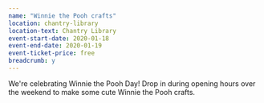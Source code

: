 ```yaml
---
name: "Winnie the Pooh crafts"
location: chantry-library
location-text: Chantry Library
event-start-date: 2020-01-18
event-end-date: 2020-01-19
event-ticket-price: free
breadcrumb: y
---
```


We're celebrating Winnie the Pooh Day! Drop in during opening hours over the weekend to make some cute Winnie the Pooh crafts.
